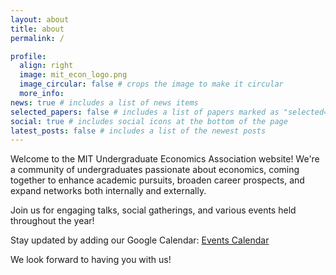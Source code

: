 ```yaml
---
layout: about
title: about
permalink: /

profile:
  align: right
  image: mit_econ_logo.png
  image_circular: false # crops the image to make it circular
  more_info:
news: true # includes a list of news items
selected_papers: false # includes a list of papers marked as "selected={true}"
social: true # includes social icons at the bottom of the page
latest_posts: false # includes a list of the newest posts
---
```


Welcome to the MIT Undergraduate Economics Association website! We're a community of undergraduates passionate about economics, coming together to enhance academic pursuits, broaden career prospects, and expand networks both internally and externally.

Join us for engaging talks, social gatherings, and various events held throughout the year!

Stay updated by adding our Google Calendar: [Events Calendar](https://calendar.google.com/calendar/embed?src=r5t5oam042fc14sj9s2s47pjio%40group.calendar.google.com&ctz=America%2FNew_York)

We look forward to having you with us!